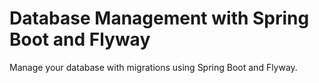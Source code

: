 # Database Management with Spring Boot and Flyway

Manage your database with migrations using Spring Boot and Flyway.